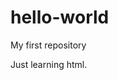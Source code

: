 # hello-world
My first repository

 <!DOCTYPE html>
<html>
  <head>
    <meta charset="UTF-8">
    <title>basic html boilerplate code</title>
  </head>
  <body>
  Just learning html.
  </body>
</html>
